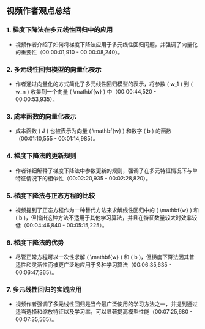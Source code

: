 ## 视频作者观点总结

### 1. 梯度下降法在多元线性回归中的应用

- 视频作者介绍了如何将梯度下降法应用于多元线性回归问题，并强调了向量化的重要性（00:00:01,910 - 00:00:08,240）。

### 2. 多元线性回归模型的向量化表示

- 作者通过向量化的方式简化了多元线性回归模型的表示，将参数 \( w_1 \) 到 \( w_n \) 收集到一个向量 \( \mathbf{w} \) 中（00:00:44,520 - 00:00:53,935）。

### 3. 成本函数的向量化表示

- 成本函数 \( J \) 也被表示为向量 \( \mathbf{w} \) 和数字 \( b \) 的函数（00:01:10,555 - 00:01:14,985）。

### 4. 梯度下降法的更新规则

- 作者详细解释了梯度下降法中参数更新的规则，强调了在多元特征情况下与单特征情况下的相似性（00:02:20,935 - 00:02:28,820）。

### 5. 梯度下降法与正态方程的比较

- 视频提到了正态方程作为一种替代方法来求解线性回归中的 \( \mathbf{w} \) 和 \( b \)，但指出这种方法不适用于其他学习算法，并且在特征数量较大时效率较低（00:04:46,840 - 00:05:15,225）。

### 6. 梯度下降法的优势

- 尽管正常方程可以一次性求解 \( \mathbf{w} \) 和 \( b \)，但梯度下降法因其普适性和灵活性而被更广泛地应用于多种学习算法（00:06:35,635 - 00:06:47,365）。

### 7. 多元线性回归的实践应用

- 视频作者强调了多元线性回归是当今最广泛使用的学习方法之一，并提到通过适当选择和缩放特征以及学习率，可以显著提高模型性能（00:07:25,680 - 00:07:35,565）。
